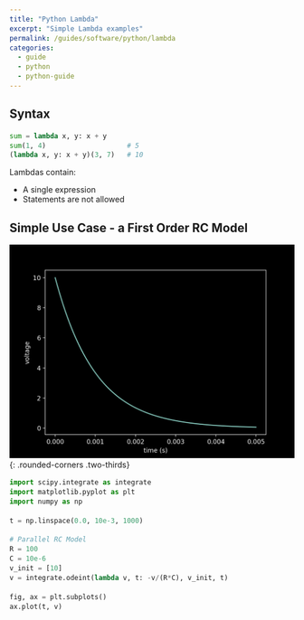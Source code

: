 ```yaml
---
title: "Python Lambda"
excerpt: "Simple Lambda examples"
permalink: /guides/software/python/lambda
categories:
  - guide
  - python
  - python-guide
---
```


## Syntax

```py
sum = lambda x, y: x + y
sum(1, 4)                    # 5
(lambda x, y: x + y)(3, 7)   # 10
```

Lambdas contain:
* A single expression
* Statements are not allowed


## Simple Use Case - a First Order RC Model

![](/assets/images/posts/guides/pyOde/000_RC.png){: .rounded-corners .two-thirds}

```python
import scipy.integrate as integrate
import matplotlib.pyplot as plt
import numpy as np

t = np.linspace(0.0, 10e-3, 1000)

# Parallel RC Model
R = 100
C = 10e-6
v_init = [10]
v = integrate.odeint(lambda v, t: -v/(R*C), v_init, t)

fig, ax = plt.subplots()
ax.plot(t, v)
```



